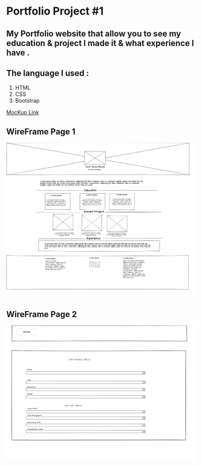 # Portfolio Project #1

## My Portfolio website that allow you to see my education & project I made it & what experience I have .
## The language I used  :
1. HTML
2. CSS 
3. Bootstrap

[MocKup Link](https://www.figma.com/file/PHBarhWXbFWISqtsA9iz04/Untitled?node-id=0%3A1)

## WireFrame Page 1
![WireFramePage1](./Protofile/Img/pii.png)

## WireFrame Page 2
![WirFramePage2](./Protofile/Img/pii1.png)
